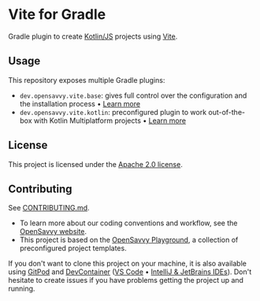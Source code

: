 # Vite for Gradle

Gradle plugin to create [Kotlin/JS](https://kotlinlang.org/docs/js-overview.html) projects using [Vite](https://vitejs.dev/).

## Usage

This repository exposes multiple Gradle plugins:
- `dev.opensavvy.vite.base`: gives full control over the configuration and the installation process • [Learn more](https://opensavvy.gitlab.io/automation/kotlin-vite/api-docs/vite-base/index.html)
- `dev.opensavvy.vite.kotlin`: preconfigured plugin to work out-of-the-box with Kotlin Multiplatform projects • [Learn more](https://opensavvy.gitlab.io/automation/kotlin-vite/api-docs/vite-kotlin/index.html)

## License

This project is licensed under the [Apache 2.0 license](LICENSE).

## Contributing

See [CONTRIBUTING.md](CONTRIBUTING.md).
- To learn more about our coding conventions and workflow, see the [OpenSavvy website](https://opensavvy.dev/open-source/index.html).
- This project is based on the [OpenSavvy Playground](docs/playground/README.md), a collection of preconfigured project templates.

If you don't want to clone this project on your machine, it is also available using [GitPod](https://www.gitpod.io/) and [DevContainer](https://containers.dev/) ([VS Code](https://code.visualstudio.com/docs/devcontainers/containers) • [IntelliJ & JetBrains IDEs](https://www.jetbrains.com/help/idea/connect-to-devcontainer.html)). Don't hesitate to create issues if you have problems getting the project up and running.
